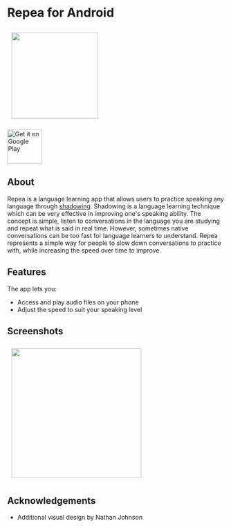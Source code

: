 # Repea for Android

<img align="left" src="https://user-images.githubusercontent.com/86330277/137247388-a2aeaf02-abd2-4df6-bd0f-18458e5c0c17.png" align="left"
width="200" hspace="10" vspace="10">
<br clear="left"/>
<p align="left">
<a href="https://play.google.com/store/apps/details?id=com.duncan.repea">
    <img alt="Get it on Google Play"
        height="80"
        src="https://play.google.com/intl/en_us/badges/images/generic/en_badge_web_generic.png" />
</a>  

## About
Repea is a language learning app that allows users to practice speaking any language through [shadowing](https://en.wikipedia.org/wiki/Speech_shadowing). Shadowing is a language learning technique which can be very effective in improving one's speaking ability. The concept is simple, listen to conversations in the language you are studying and repeat what is said in real time. However, sometimes native conversations can be too fast for language learners to understand. Repea represents a simple way for people to slow down conversations to practice with, while increasing the speed over time to improve.

## Features
The app lets you:
- Access and play audio files on your phone
- Adjust the speed to suit your speaking level

## Screenshots
[<img align="left" src="https://user-images.githubusercontent.com/86330277/137248493-bdfd52cd-8cb1-40cf-adcf-5ea34e9635ad.jpg" align="left"
width="300"
    hspace="10" vspace="10">](/readme/Wallabag%20Reading%20List.png)
    <br clear="left"/>
 
## Acknowledgements
- Additional visual design by Nathan Johnson
